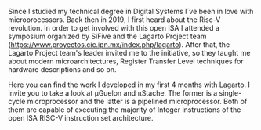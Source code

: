 Since I studied my technical degree in Digital Systems I´ve been in love with microprocessors. Back then in 2019, I first heard about the Risc-V revolution. In order to get involved with this open ISA I attended a symposium organized by SiFive and the Lagarto Project team (https://www.proyectos.cic.ipn.mx/index.php/lagarto). After that, the Lagarto Project team's leader invited me to the initiative, so they taught me about modern microarchitectures, Register Transfer Level techniques for hardware descriptions and so on. 

Here you can find the work I developed in my first 4 months with Lagarto. I invite you to take a look at µGuelon and πStache. The former is a single-cycle microprocessor and the latter is a pipelined microprocessor. Both of them are capable of executing the majority of Integer instructions of the open ISA RISC-V instruction set architecture. 
